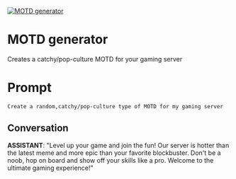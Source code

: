 
[![MOTD generator ](https://flow-prompt-covers.s3.us-west-1.amazonaws.com/icon/illustrative/illus_2.png)]()
# MOTD generator  
Creates a catchy/pop-culture MOTD for your gaming server 

# Prompt

```
Create a random,catchy/pop-culture type of MOTD for my gaming server
```

## Conversation

**ASSISTANT**: "Level up your game and join the fun! Our server is hotter than the latest meme and more epic than your favorite blockbuster. Don't be a noob, hop on board and show off your skills like a pro. Welcome to the ultimate gaming experience!"


